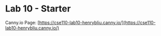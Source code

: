 # Lab 10 - Starter
Canny.io Page: [https://cse110-lab10-henrybliu.canny.io/](https://cse110-lab10-henrybliu.canny.io/)